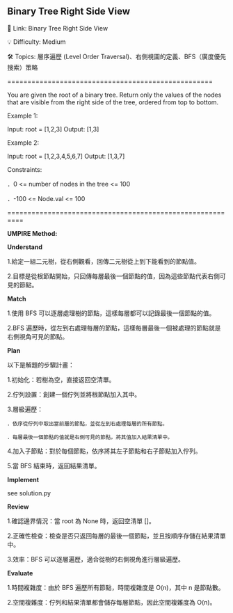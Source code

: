 **Binary Tree Right Side View**
-

🔗 Link: Binary Tree Right Side View

💡 Difficulty: Medium

🛠️ Topics: 層序遍歷 (Level Order Traversal)、右側視圖的定義、BFS（廣度優先搜索）策略

===================================================

You are given the root of a binary tree. Return only the values of the nodes that are visible from the right side of the tree, ordered from top to bottom.

Example 1:

Input: root = [1,2,3]
Output: [1,3]

Example 2:

Input: root = [1,2,3,4,5,6,7]
Output: [1,3,7]

Constraints:

．0 <= number of nodes in the tree <= 100

．-100 <= Node.val <= 100

==========================================================

**UMPIRE Method:**

**Understand**

1.給定一組二元樹，從右側觀看，回傳二元樹從上到下能看到的節點值。

2.目標是從根節點開始，只回傳每層最後一個節點的值，因為這些節點代表右側可見的節點。

**Match**

1.使用 BFS 可以逐層處理樹的節點，這樣每層都可以記錄最後一個節點的值。

2.BFS 遍歷時，從左到右處理每層的節點，這樣每層最後一個被處理的節點就是右側視角可見的節點。

**Plan**

以下是解題的步驟計畫：

1.初始化：若樹為空，直接返回空清單。

2.佇列設置：創建一個佇列並將根節點加入其中。

3.層級遍歷：

    ．依序從佇列中取出當前層的節點，並從左到右處理每層的所有節點。
    
    ．每層最後一個節點的值就是右側可見的節點，將其值加入結果清單中。

4.加入子節點：對於每個節點，依序將其左子節點和右子節點加入佇列。

5.當 BFS 結束時，返回結果清單。

**Implement**

see solution.py

**Review**

1.確認邊界情況：當 root 為 None 時，返回空清單 []。

2.正確性檢查：檢查是否只返回每層的最後一個節點，並且按順序存儲在結果清單中。

3.效率：BFS 可以逐層遍歷，適合從樹的右側視角進行層級遍歷。

**Evaluate**

1.時間複雜度：由於 BFS 遍歷所有節點，時間複雜度是 O(n)，其中 n 是節點數。

2.空間複雜度：佇列和結果清單都會儲存每層節點，因此空間複雜度為 O(n)。

